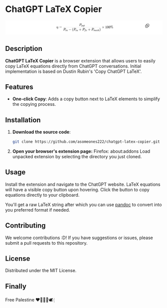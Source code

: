 # ChatGPT LaTeX Copier

![Alt text](/assets/Screenshot_1.png "a title")

## Description

**ChatGPT LaTeX Copier** is a browser extension that allows users to easily copy LaTeX equations directly from ChatGPT conversations. Initial implementation is based on Dustin Rubin's 'Copy ChatGPT LaTeX'.

## Features

- **One-click Copy**: Adds a copy button next to LaTeX elements to simplify the copying process.

## Installation

1. **Download the source code**:
   ```bash
   git clone https://github.com/asomeones222/chatgpt-latex-copier.git
   ```
2. **Open your browser's extension page:**
   Firefox: about:addons
   Load unpacked extension by selecting the directory you just cloned.

## Usage

Install the extension and navigate to the ChatGPT website. LaTeX equations will have a visible copy button upon hovering. Click the button to copy equations directly to your clipboard.

You'll get a raw LaTeX string after which you can use [pandoc](https://pandoc.org/) to convert into you preferred format if needed.

## Contributing

We welcome contributions :D! If you have suggestions or issues, please submit a pull requests to this repository.

## License

Distributed under the MIT License.

## Finally

Free Palestine ❤🍉🇵🇸🕊️𓂆
